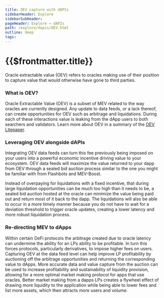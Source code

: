 ```yaml
---
title: OEV capture with dAPIs
sidebarHeader: Explore
sidebarSubHeader:
pageHeader: Explore → dAPIs
path: /explore/dapis/OEV.html
outline: deep
tags:
---
```


<PageHeader/>

<SearchHighlight/>

<FlexStartTag/>

# {{$frontmatter.title}}

Oracle extractable value (OEV) refers to oracles making use of their position to
capture value that would otherwise have gone to third parties.

### What is OEV?

Oracle Extractable Value (OEV) is a subset of MEV related to the way oracles are
currently designed. Any update to data feeds, or a lack thereof, can create
opportunities for OEV such as arbitrage and liquidations. During each of these
interactions value is leaking from the dApp users to both searchers and
validators. Learn more about OEV in a summary of the
[OEV Litepaper](https://medium.com/api3/oracle-extractable-value-oev-13c1b6d53c5b).

### Leveraging OEV alongside dAPIs

Integrating OEV data feeds can turn this fee previously being imposed on your
users into a powerful economic incentive driving value to your ecosystem. OEV
data feeds will maximize the value returned to your dapp from OEV through a
sealed bid auction process similar to the one you might be familiar with from
Flashbots and MEV-Boost.

Instead of overpaying for liquidations with a fixed incentive, that during large
liquidation opportunities can be much too high than it needs to be, a sealed bid
auction hosted at the oracle can minimize the value being paid out and return
most of it back to the dapp. The liquidations will also be able to occur in a
more timely manner because you do not have to wait for a deviation threshold to
trigger oracle updates, creating a lower latency and more robust liquidation
process.

### Re-directing MEV to dApps

Within certain DeFi protocols the arbitrage created due to oracle latency can
undermine the ability for an LPs ability to be profitable. In turn this forces
protocols, particularly derivatives, to impose higher fees on users. Capturing
OEV at the data feed level can help improve LP profitability by auctioning off
the arbitrage opportunities and returning the corresponding value to dApps. More
accurate data and value capture from the auction can be used to increase
profitability and sustainability of liquidity provision, allowing for a more
optimal market making protocol for apps that use oracles. Better market making
from a dapps LPs creates a flywheel effect of drawing more liquidity to the
application while being able to lower fees and list more assets, which then
attracts more users and volume.

<FlexEndTag/>
